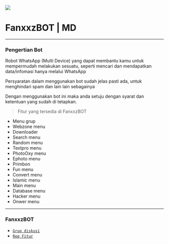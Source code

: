 <p align="center">
	<img src="https://telegra.ph/file/4873f58142f6ee5a84d88.jpg" style="margin-left: auto;margin-right: auto;display: block;">
</p>

# FanxxzBOT | MD
---------
### Pengertian Bot
Robot WhatsApp (Multi Device) yang dapat membantu kamu untuk mempermudah melakukan sesuatu, seperti mencari dan mendapatkan data/infomasi hanya melalui WhatsApp

Persyaratan dalam menggunakan bot sudah jelas pasti ada, untuk menghindari spam dan lain lain sebagainya

Dengan menggunakan bot ini maka anda setuju dengan syarat dan ketentuan yang sudah di tetapkan.

> Fitur yang tersedia di FanxxzBOT
- Menu grup
- Webzone menu
- Downloader
- Search menu
- Random menu
- Textpro menu
- PhotoOxy menu
- Ephoto menu
- Primbon
- Fun menu
- Convert menu
- Islamic menu
- Main menu
- Database menu
- Hacker menu
- Onwer menu
---------
### FanxxzBOT
- [`Grup diskusi`](https://chat.whatsapp.com/KLfJ0fI1UnCLhRtv2aYoxv)
- [`Req Fitur`](https://wa.me/6288223674569)
